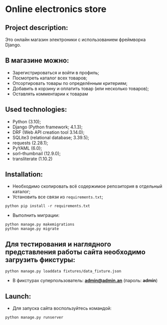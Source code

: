 # Online electronics store


## Project description:
Это онлайн магазин электроники с использованием фреймворка Django.


## В магазине можно:
* Зарегистрироваться и войти в профиль;
* Посмотреть каталог всех товаров;
* Отсортировать товары по определённым критериям;
* Добавить в корзину и оплатить товар (или несколько товаров);
* Оставлять комментарии к товарам


## Used technologies:

* Python (3.10);
* Django (Python framework; 4.1.3);
* DRF (Web API creation tool 3.14.0);
* SQLite3 (relational database; 3.39.5);
* requests (2.28.1);
* PyYAML (6.0);
* sorl–thumbnail (12.9.0);
* transliterate (1.10.2)


## Installation:

* Необходимо скопировать всё содержимое репозитория в отдельный каталог;
* Установить все связи из `requirements.txt`;

```
python pip install -r requirements.txt
```

* Выполнить миграции:

```
python manage.py makemigrations
python manage.py migrate
```


## Для тестирования и наглядного представления работы сайта необходимо загрузить фикстуры:

```
python manage.py loaddata fixtures/data_fixture.json
```

* В фикстурах суперпользователь: 
**admin@admin.an** (пароль: **admin**)


## Launch:

* Для запуска сайта воспользуйтесь командой:

```
python manage.py runserver
```

